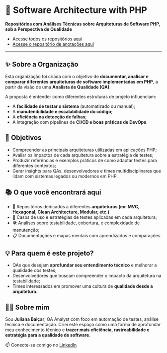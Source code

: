 # 🧱 Software Architecture with PHP

**Repositórios com Análises Técnicas sobre Arquiteturas de Software PHP, sob a Perspectiva de Qualidade**

- [Acesse todos os repositórios aqui](https://github.com/software-architecture-with-php/repositories)
- [Acesse o repositório de anotações aqui](https://github.com/software-architecture-with-php/anotacoes_cursos)
---

## ✨ Sobre a Organização

Esta organização foi criada com o objetivo de **documentar, analisar e comparar diferentes arquiteturas de software implementadas em PHP**, a partir da visão de uma **Analista de Qualidade (QA)**.

A proposta é entender como diferentes estruturas de projeto influenciam:

* A **facilidade de testar o sistema** (automatizado ou manual);
* A **manutenibilidade e escalabilidade do código**;
* A **eficiência na detecção de falhas**;
* A integração com pipelines de **CI/CD e boas práticas de DevOps**.

## 🎯 Objetivos

* Compreender as principais arquiteturas utilizadas em aplicações PHP;
* Avaliar os impactos de cada arquitetura sobre a estratégia de testes;
* Produzir referências e exemplos práticos de como adaptar testes para diferentes contextos;
* Gerar insights para QAs, desenvolvedores e times multidisciplinares que lidam com sistemas legados ou modernos em PHP.

## 📚 O que você encontrará aqui

* 📂 Repositórios dedicados a diferentes **arquiteturas (ex: MVC, Hexagonal, Clean Architecture, Modular, etc.)**
* 🧪 Casos de uso e estratégias de testes aplicadas em cada arquitetura;
* 🛠️ Análises sobre testabilidade, cobertura, e complexidade de manutenção;
* 📋 Documentações e mapas mentais com aprendizados e comparações.

## 💡 Para quem é este projeto?

* QAs que desejam **aprofundar seu entendimento técnico** e melhorar a qualidade dos testes;
* Desenvolvedores que buscam compreender o impacto da arquitetura na testabilidade;
* Times interessados em promover uma cultura de **qualidade desde a arquitetura**.

## 🧑‍💻 Sobre mim

Sou **Juliana Baiçar**, QA Analyst com foco em automação de testes, análise técnica e documentação. Criei este espaço como uma forma de aprofundar meu conhecimento técnico e **trazer mais eficiência, rastreabilidade e estratégia para a qualidade de software**.

📫 Conecte-se comigo no [LinkedIn](https://www.linkedin.com/in/julianabaicar)
